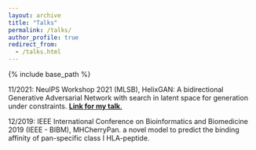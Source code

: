 ```yaml
---
layout: archive
title: "Talks"
permalink: /talks/
author_profile: true
redirect_from:
  - /talks.html
---
```



{% include base_path %}

11/2021: NeuIPS Workshop 2021 (MLSB), HelixGAN: A bidirectional Generative Adversarial Network with search in latent space for generation under constraints.    <u><a href="https://recorder-v3.slideslive.com/?share=54078&s=518da677-492e-4627-96ce-c0190976326c"><b>Link for my talk</b></a>.</u> 

12/2019: IEEE International Conference on Bioinformatics and Biomedicine 2019 (IEEE - BIBM), MHCherryPan. a novel model to predict the binding affinity of pan-specific class I HLA-peptide.



